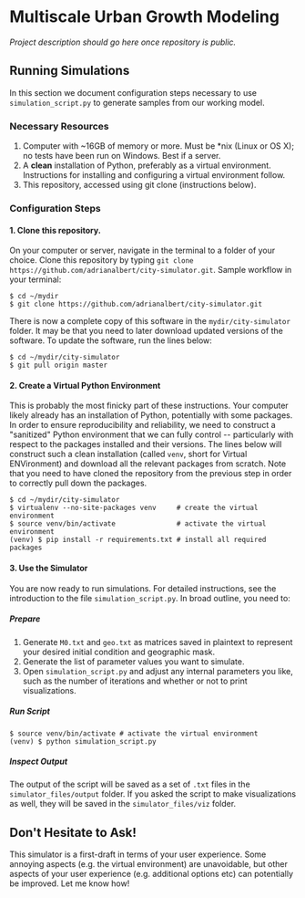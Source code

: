 # Multiscale Urban Growth Modeling

*Project description should go here once repository is public.*

## Running Simulations

In this section we document configuration steps necessary to use `simulation_script.py` to generate samples from our working model. 

### Necessary Resources

1. Computer with ~16GB of memory or more. Must be *nix (Linux or OS X); no tests have been run on Windows. Best if a server. 
2. A **clean** installation of Python, preferably as a virtual environment. Instructions for installing and configuring a virtual environment follow. 
3. This repository, accessed using git clone (instructions below). 

### Configuration Steps

#### 1. Clone this repository.

On your computer or server, navigate in the terminal to a folder of your choice. Clone this repository by typing `git clone https://github.com/adrianalbert/city-simulator.git`. Sample workflow in your terminal: 
```{bash}
$ cd ~/mydir
$ git clone https://github.com/adrianalbert/city-simulator.git 
```
There is now a complete copy of this software in the `mydir/city-simulator` folder. It may be that you need to later download updated versions of the software. To update the software, run the lines below: 
```{bash}
$ cd ~/mydir/city-simulator
$ git pull origin master
```
#### 2. Create a Virtual Python Environment

This is probably the most finicky part of these instructions. Your computer likely already has an installation of Python, potentially with some packages. In order to ensure reproducibility and reliability, we need to construct a "sanitized" Python environment that we can fully control -- particularly with respect to the packages installed and their versions. The lines below will construct such a clean installation (called `venv`, short for Virtual ENVironment) and download all the relevant packages from scratch. Note that you need to have cloned the repository from the previous step in order to correctly pull down the packages. 

```{bash}
$ cd ~/mydir/city-simulator       
$ virtualenv --no-site-packages venv     # create the virtual environment
$ source venv/bin/activate               # activate the virtual environment
(venv) $ pip install -r requirements.txt # install all required packages 
```

#### 3. Use the Simulator

You are now ready to run simulations. For detailed instructions, see the introduction to the file `simulation_script.py`. In broad outline, you need to:

##### Prepare

1. Generate `M0.txt` and `geo.txt` as matrices saved in plaintext to represent your desired initial condition and geographic mask. 
2. Generate the list of parameter values you want to simulate. 
3. Open `simulation_script.py` and adjust any internal parameters you like, such as the number of iterations and whether or not to print visualizations. 

##### Run Script

```
$ source venv/bin/activate # activate the virtual environment
(venv) $ python simulation_script.py
```

##### Inspect Output

The output of the script will be saved as a set of `.txt` files in the `simulator_files/output` folder. If you asked the script to make visualizations as well, they will be saved in the `simulator_files/viz` folder. 

## Don't Hesitate to Ask! 

This simulator is a first-draft in terms of your user experience. Some annoying aspects (e.g. the virtual environment) are unavoidable, but other aspects of your user experience (e.g. additional options etc) can potentially be improved. Let me know how! 
